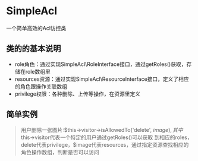 SimpleAcl
=========

一个简单高效的Acl访控类
## 类的的基本说明
* role角色：通过实现SimpleAcl\RoleInterface接口，通过getRoles()获取，存储在role数组里
* resources资源：通过实现SimpleAcl\ResourceInterface接口，定义了相应的角色跟操作关联数组
* privilege权限：各种删除、上传等操作，在资源里定义
## 简单实例
> 用户删除一张图片:$this->visitor->isAllowedTo('delete', $image),其中$this->visitor代表一个特定的用户通过getRoles()可以获取
到相应的roles，delete代表privilege，$image代表resources，通过指定资源查找相应的角色操作数组，判断是否可以访问
